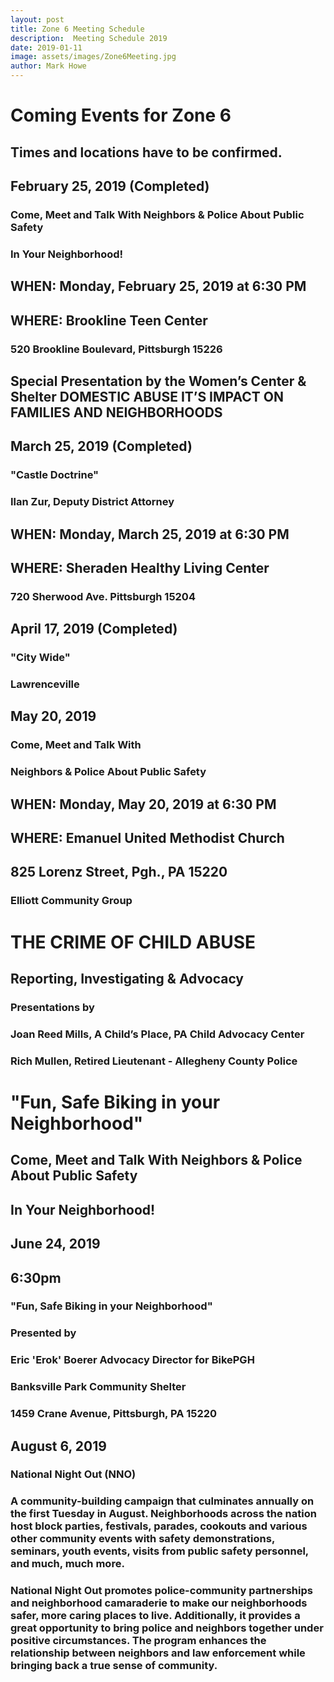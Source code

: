 ```yaml
---
layout: post
title: Zone 6 Meeting Schedule
description:  Meeting Schedule 2019
date: 2019-01-11
image: assets/images/Zone6Meeting.jpg
author: Mark Howe
---
```


# Coming Events for Zone 6
## Times and locations have to be confirmed.

## February 25, 2019 (Completed) 

### Come, Meet and Talk With Neighbors & Police About Public Safety
### In Your Neighborhood!                                                    
## WHEN: Monday, February 25, 2019 at 6:30 PM
## WHERE: Brookline Teen Center
### 520 Brookline Boulevard, Pittsburgh 15226
## Special Presentation by the Women’s Center & Shelter DOMESTIC ABUSE                                                                         IT’S IMPACT ON FAMILIES AND NEIGHBORHOODS 
  

## March 25, 2019 (Completed)
### "Castle Doctrine" 
### Ilan Zur, Deputy District Attorney
## WHEN: Monday, March 25, 2019 at 6:30 PM  
## WHERE: Sheraden Healthy Living Center 
### 720 Sherwood Ave. Pittsburgh 15204 


## April 17, 2019 (Completed)
### "City Wide" 

### Lawrenceville 


## May 20, 2019 
### Come, Meet and Talk With

### Neighbors & Police About Public Safety
## WHEN: Monday, May 20, 2019 at 6:30 PM
## WHERE: Emanuel United Methodist Church
## 825 Lorenz Street, Pgh., PA 15220
### Elliott Community Group 

# THE CRIME OF CHILD ABUSE
## Reporting, Investigating & Advocacy

### Presentations by

### Joan Reed Mills, A Child’s Place, PA Child Advocacy Center
### Rich Mullen, Retired Lieutenant - Allegheny County Police   

# "Fun, Safe Biking in your Neighborhood" 
## Come, Meet and Talk With Neighbors & Police About Public Safety
## In Your Neighborhood!
## June 24, 2019
## 6:30pm
### "Fun, Safe Biking in your Neighborhood" 
### Presented by 
### Eric 'Erok' Boerer Advocacy Director for BikePGH 

### Banksville Park Community Shelter 
### 1459 Crane Avenue, Pittsburgh, PA 15220

## August 6, 2019 
### National Night Out (NNO)
### A community-building campaign that culminates annually on the first Tuesday in August. Neighborhoods across the nation host block parties, festivals, parades, cookouts and various other community events with safety demonstrations, seminars, youth events, visits from public safety personnel, and much, much more.

### National Night Out promotes police-community partnerships and neighborhood camaraderie to make our neighborhoods safer, more caring places to live. Additionally, it provides a great opportunity to bring police and neighbors together under positive circumstances. The program enhances the relationship between neighbors and law enforcement while bringing back a true sense of community.
